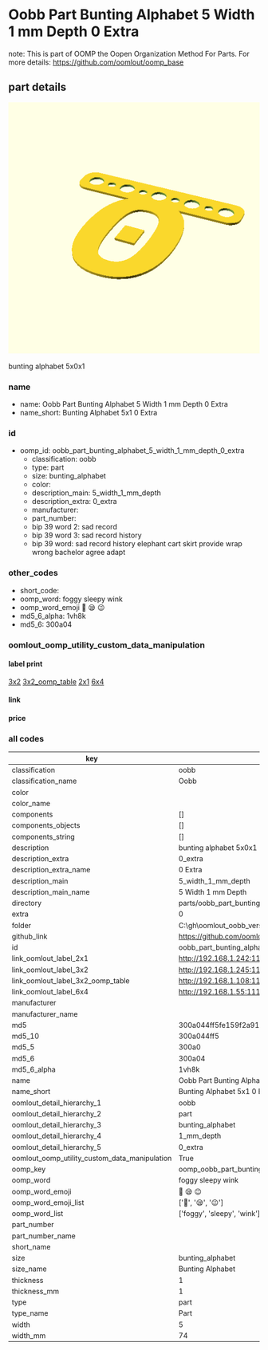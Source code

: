 # Oobb Part Bunting Alphabet 5 Width 1 mm Depth 0 Extra  

note: This is part of OOMP the Oopen Organization Method For Parts. For more details: https://github.com/oomlout/oomp_base

##  part details
  

[![](3dpr.png)](3dpr.png)

bunting alphabet 5x0x1



### name
* name: Oobb Part Bunting Alphabet 5 Width 1 mm Depth 0 Extra
* name_short: Bunting Alphabet 5x1 0 Extra
### id
* oomp_id: oobb_part_bunting_alphabet_5_width_1_mm_depth_0_extra
  * classification: oobb
  * type: part
  * size: bunting_alphabet
  * color: 
  * description_main: 5_width_1_mm_depth
  * description_extra: 0_extra
  * manufacturer: 
  * part_number: 
  * bip 39 word 2: sad record
  * bip 39 word 3: sad record history
  * bip 39 word: sad record history elephant cart skirt provide wrap wrong bachelor agree adapt

### other_codes
* short_code: 
* oomp_word: foggy sleepy wink
* oomp_word_emoji :foggy: :sleepy: :wink:
* md5_6_alpha: 1vh8k
* md5_6: 300a04






### oomlout_oomp_utility_custom_data_manipulation
#### label print
[3x2](http://192.168.1.245:1112/?label=oomp%201vh8k)
[3x2_oomp_table](http://192.168.1.108:1112/?label=oomp%201vh8k)
[2x1](http://192.168.1.242:1112/?label=oomp%201vh8k)
[6x4](http://192.168.1.55:1112/?label=oomp%201vh8k)    

#### link

                              

#### price







### all codes 
| key | value |  
| --- | --- |  
| classification | oobb |  
| classification_name | Oobb |  
| color |  |  
| color_name |  |  
| components | [] |  
| components_objects | [] |  
| components_string | [] |  
| description | bunting alphabet 5x0x1 |  
| description_extra | 0_extra |  
| description_extra_name | 0 Extra |  
| description_main | 5_width_1_mm_depth |  
| description_main_name | 5 Width 1 mm Depth |  
| directory | parts/oobb_part_bunting_alphabet_5_width_1_mm_depth_0_extra |  
| extra | 0 |  
| folder | C:\gh\oomlout_oobb_version_4_generated_parts\things\oobb_part_bunting_alphabet_5_width_1_mm_depth_0_extra |  
| github_link | https://github.com/oomlout/oomlout_oomp_part_src/tree/main/parts/oobb_part_bunting_alphabet_5_width_1_mm_depth_0_extra |  
| id | oobb_part_bunting_alphabet_5_width_1_mm_depth_0_extra |  
| link_oomlout_label_2x1 | http://192.168.1.242:1112/?label=oomp%201vh8k |  
| link_oomlout_label_3x2 | http://192.168.1.245:1112/?label=oomp%201vh8k |  
| link_oomlout_label_3x2_oomp_table | http://192.168.1.108:1112/?label=oomp%201vh8k |  
| link_oomlout_label_6x4 | http://192.168.1.55:1112/?label=oomp%201vh8k |  
| manufacturer |  |  
| manufacturer_name |  |  
| md5 | 300a044ff5fe159f2a91847cd86cf5ed |  
| md5_10 | 300a044ff5 |  
| md5_5 | 300a0 |  
| md5_6 | 300a04 |  
| md5_6_alpha | 1vh8k |  
| name | Oobb Part Bunting Alphabet 5 Width 1 mm Depth 0 Extra |  
| name_short | Bunting Alphabet 5x1 0 Extra |  
| oomlout_detail_hierarchy_1 | oobb |  
| oomlout_detail_hierarchy_2 | part |  
| oomlout_detail_hierarchy_3 | bunting_alphabet |  
| oomlout_detail_hierarchy_4 | 1_mm_depth |  
| oomlout_detail_hierarchy_5 | 0_extra |  
| oomlout_oomp_utility_custom_data_manipulation | True |  
| oomp_key | oomp_oobb_part_bunting_alphabet_5_width_1_mm_depth_0_extra |  
| oomp_word | foggy sleepy wink |  
| oomp_word_emoji | :foggy: :sleepy: :wink: |  
| oomp_word_emoji_list | [':foggy:', ':sleepy:', ':wink:'] |  
| oomp_word_list | ['foggy', 'sleepy', 'wink'] |  
| part_number |  |  
| part_number_name |  |  
| short_name |  |  
| size | bunting_alphabet |  
| size_name | Bunting Alphabet |  
| thickness | 1 |  
| thickness_mm | 1 |  
| type | part |  
| type_name | Part |  
| width | 5 |  
| width_mm | 74 |  
